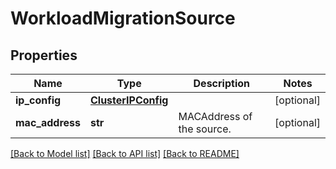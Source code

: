 # WorkloadMigrationSource

## Properties
Name | Type | Description | Notes
------------ | ------------- | ------------- | -------------
**ip_config** | [**ClusterIPConfig**](ClusterIPConfig.md) |  | [optional] 
**mac_address** | **str** | MACAddress of the source. | [optional] 

[[Back to Model list]](../README.md#documentation-for-models) [[Back to API list]](../README.md#documentation-for-api-endpoints) [[Back to README]](../README.md)


